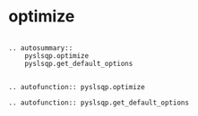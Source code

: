 # optimize

```{eval-rst}

.. autosummary::
    pyslsqp.optimize
    pyslsqp.get_default_options

```

```{eval-rst}

.. autofunction:: pyslsqp.optimize

.. autofunction:: pyslsqp.get_default_options

```